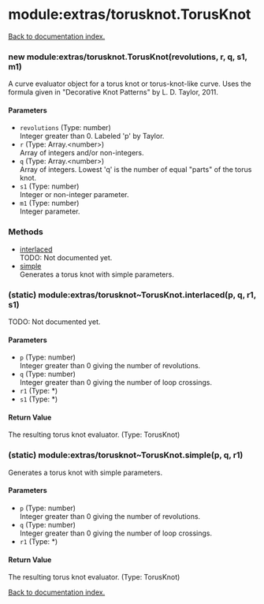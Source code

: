 # module:extras/torusknot.TorusKnot

[Back to documentation index.](index.md)

<a name='extras_torusknot.TorusKnot'></a>
### new module:extras/torusknot.TorusKnot(revolutions, r, q, s1, m1)

A curve evaluator object for a torus knot or torus-knot-like curve.
Uses the formula given in "Decorative Knot Patterns"
by L. D. Taylor, 2011.

#### Parameters

* `revolutions` (Type: number)<br>Integer greater than 0. Labeled 'p' by Taylor.
* `r` (Type: Array.&lt;number>)<br>Array of integers and/or non-integers.
* `q` (Type: Array.&lt;number>)<br>Array of integers. Lowest 'q' is the number of equal "parts" of the torus knot.
* `s1` (Type: number)<br>Integer or non-integer parameter.
* `m1` (Type: number)<br>Integer parameter.

### Methods

* [interlaced](#extras_torusknot_TorusKnot.interlaced)<br>TODO: Not documented yet.
* [simple](#extras_torusknot_TorusKnot.simple)<br>Generates a torus knot with simple parameters.

<a name='extras_torusknot_TorusKnot.interlaced'></a>
### (static) module:extras/torusknot~TorusKnot.interlaced(p, q, r1, s1)

TODO: Not documented yet.

#### Parameters

* `p` (Type: number)<br>Integer greater than 0 giving the number of revolutions.
* `q` (Type: number)<br>Integer greater than 0 giving the number of loop crossings.
* `r1` (Type: *)
* `s1` (Type: *)

#### Return Value

The resulting torus knot evaluator. (Type: TorusKnot)

<a name='extras_torusknot_TorusKnot.simple'></a>
### (static) module:extras/torusknot~TorusKnot.simple(p, q, r1)

Generates a torus knot with simple parameters.

#### Parameters

* `p` (Type: number)<br>Integer greater than 0 giving the number of revolutions.
* `q` (Type: number)<br>Integer greater than 0 giving the number of loop crossings.
* `r1` (Type: *)

#### Return Value

The resulting torus knot evaluator. (Type: TorusKnot)

[Back to documentation index.](index.md)
